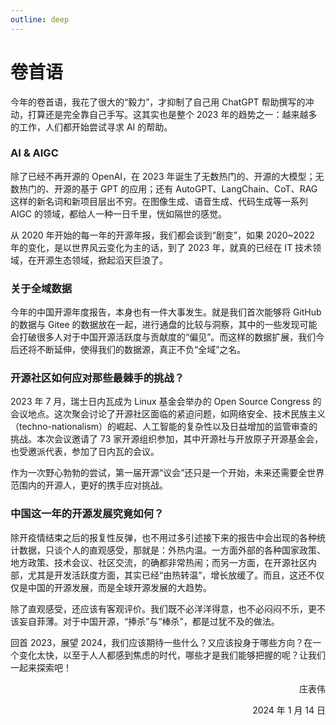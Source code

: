 ```yaml
---
outline: deep
---
```


# 卷首语

今年的卷首语，我花了很大的“毅力”，才抑制了自己用 ChatGPT 帮助撰写的冲动，打算还是完全靠自己手写。这其实也是整个 2023 年的趋势之一：越来越多的工作，人们都开始尝试寻求 AI 的帮助。

### AI & AIGC

除了已经不再开源的 OpenAI，在 2023 年诞生了无数热门的、开源的大模型；无数热门的、开源的基于 GPT 的应用；还有 AutoGPT、LangChain、CoT、RAG 这样的新名词和新项目层出不穷。在图像生成、语音生成、代码生成等一系列 AIGC 的领域，都给人一种一日千里，恍如隔世的感觉。

从 2020 年开始的每一年的开源年报，我们都会谈到“剧变”，如果 2020~2022 年的变化，是以世界风云变化为主的话，到了 2023 年，就真的已经在 IT 技术领域，在开源生态领域，掀起滔天巨浪了。

### 关于全域数据

今年的中国开源年度报告，本身也有一件大事发生。就是我们首次能够将 GitHub 的数据与 Gitee 的数据放在一起，进行通盘的比较与洞察，其中的一些发现可能会打破很多人对于中国开源活跃度与贡献度的“偏见”。而这样的数据扩展，我们今后还将不断延伸，使得我们的数据源，真正不负“全域”之名。

### 开源社区如何应对那些最棘手的挑战？

2023 年 7 月，瑞士日内瓦成为 Linux 基金会举办的 Open Source Congress 的会议地点。这次聚会讨论了开源社区面临的紧迫问题，如网络安全、技术民族主义（techno-nationalism）的崛起、人工智能的复杂性以及日益增加的监管审查的挑战。本次会议邀请了 73 家开源组织参加，其中开源社与开放原子开源基金会，也受邀派代表，参加了日内瓦的会议。

作为一次野心勃勃的尝试，第一届开源“议会”还只是一个开始，未来还需要全世界范围内的开源人，更好的携手应对挑战。

### 中国这一年的开源发展究竟如何？

除开疫情结束之后的报复性反弹，也不用过多引述接下来的报告中会出现的各种统计数据，只谈个人的直观感受，那就是：外热内温。一方面外部的各种国家政策、地方政策、技术会议、社区交流，的确都非常热闹；而另一方面，在开源社区内部，尤其是开发活跃度方面，其实已经“由热转温”，增长放缓了。而且，这还不仅仅是中国的开源发展，而是全球开源发展的大趋势。

除了直观感受，还应该有客观评价。我们既不必洋洋得意，也不必闷闷不乐，更不该妄自菲薄。对于中国开源，“捧杀”与“棒杀”，都是过犹不及的做法。

回首 2023，展望 2024，我们应该期待一些什么？又应该投身于哪些方向？在一个变化太快，以至于人人都感到焦虑的时代，哪些才是我们能够把握的呢？让我们一起来探索吧！

<div style="text-align: right;">
庄表伟  
    
2024 年 1 月 14 日
</div>
